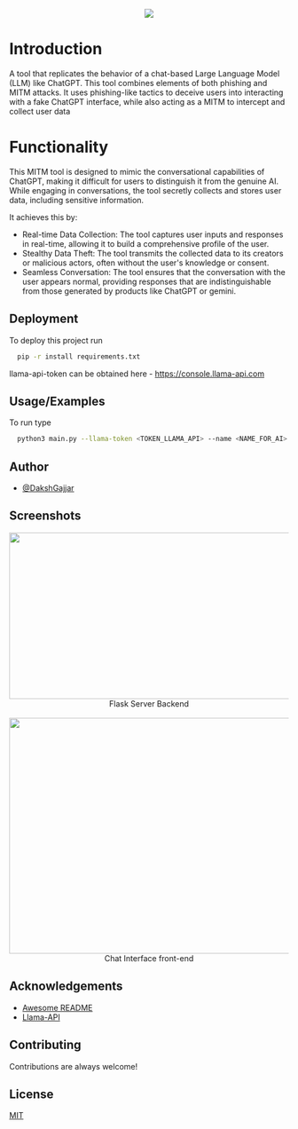 
<p align="center">
  <img src="https://github.com/DakshGajjar/llama-phish/assets/91525283/7e94b616-89a3-4c49-8c42-da1711885e98">
</p>

# Introduction

A tool that replicates the behavior of a chat-based Large Language Model (LLM) like ChatGPT. This tool combines elements of both phishing and MITM attacks. It uses phishing-like tactics to deceive users into interacting with a fake ChatGPT interface, while also acting as a MITM to intercept and collect user data

# Functionality

This MITM tool is designed to mimic the conversational capabilities of ChatGPT, making it difficult for users to distinguish it from the genuine AI. While engaging in conversations, the tool secretly collects and stores user data, including sensitive information. 

It achieves this by:

- Real-time Data Collection: The tool captures user inputs and responses in real-time, allowing it to build a comprehensive profile of the user.
- Stealthy Data Theft: The tool transmits the collected data to its creators or malicious actors, often without the user's knowledge or consent.
- Seamless Conversation: The tool ensures that the conversation with the user appears normal, providing responses that are indistinguishable from those generated by products like ChatGPT or gemini.



## Deployment

To deploy this project run

```bash
  pip -r install requirements.txt 
```

llama-api-token can be obtained  here - https://console.llama-api.com

## Usage/Examples
To run type 
```bash
  python3 main.py --llama-token <TOKEN_LLAMA_API> --name <NAME_FOR_AI>
```



## Author

- [@DakshGajjar](https://www.github.com/DakshGajjar)


## Screenshots

<p align="center">
  <img width=700 height=300 src="https://github.com/DakshGajjar/llama-phish/assets/91525283/86ef6b68-7e9d-493e-a542-65c8dfe457a9">
  <br>
  Flask Server Backend
  <br>
  <br>
  <img width=700 height=425 src="https://github.com/DakshGajjar/llama-phish/assets/91525283/9451b973-6bd8-482b-bde5-0632338e7008">
  <br>
  Chat Interface front-end
  <br>
</p>



## Acknowledgements


 - [Awesome README](https://github.com/matiassingers/awesome-readme)
- [Llama-API](https://docs.llama-api.com/quickstart)



## Contributing

Contributions are always welcome!



## License

[MIT](https://choosealicense.com/licenses/mit/)
